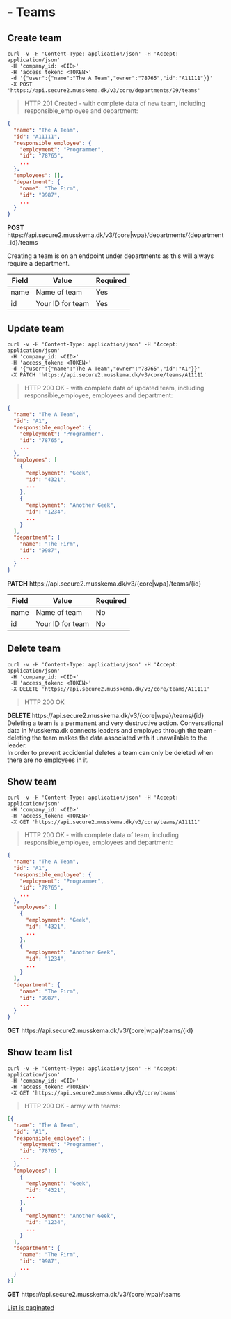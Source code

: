 # - Teams

## Create team

```shell
curl -v -H 'Content-Type: application/json' -H 'Accept: application/json'
 -H 'company_id: <CID>'
 -H 'access_token: <TOKEN>'
 -d '{"user":{"name":"The A Team","owner":"78765","id":"A11111"}}'
 -X POST 'https://api.secure2.musskema.dk/v3/core/departments/D9/teams'
```

> HTTP 201 Created - with complete data of new team, including responsible_employee and department:

```json
{
  "name": "The A Team",
  "id": "A11111",
  "responsible_employee": {
    "employment": "Programmer",
    "id": "78765",
    ...
  },
  "employees": [],
  "department": {
    "name": "The Firm",
    "id": "9987",
    ...
  }
}
```

<aside class="success">
<b>POST</b> https://api.secure2.musskema.dk/v3/{core|wpa}/departments/{department_id}/teams
</aside>

Creating a team is on an endpoint under departments as this will always require a department.

Field | Value | Required
------|-------|---------
name | Name of team | Yes
id | Your ID for team | Yes  

## Update team

```shell
curl -v -H 'Content-Type: application/json' -H 'Accept: application/json'
 -H 'company_id: <CID>'
 -H 'access_token: <TOKEN>'
 -d '{"user":{"name":"The A Team","owner":"78765","id":"A1"}}'
 -X PATCH 'https://api.secure2.musskema.dk/v3/core/teams/A11111'
```

> HTTP 200 OK - with complete data of updated team, including responsible_employee, employees and department:

```json
{
  "name": "The A Team",
  "id": "A1",
  "responsible_employee": {
    "employment": "Programmer",
    "id": "78765",
    ...
  },
  "employees": [ 
    {
      "employment": "Geek",
      "id": "4321",
      ...
    }, 
    {
      "employment": "Another Geek",
      "id": "1234",
      ...
    }
  ],
  "department": {
    "name": "The Firm",
    "id": "9987",
    ...
  }
}
```

<aside class="success">
<b>PATCH</b> https://api.secure2.musskema.dk/v3/{core|wpa}/teams/{id}
</aside>

Field | Value | Required
------|-------|---------
name | Name of team | No
id | Your ID for team | No  

## Delete team

```shell
curl -v -H 'Content-Type: application/json' -H 'Accept: application/json'
 -H 'company_id: <CID>'
 -H 'access_token: <TOKEN>'
 -X DELETE 'https://api.secure2.musskema.dk/v3/core/teams/A11111'
```

> HTTP 200 OK

<aside class="success">
<b>DELETE</b> https://api.secure2.musskema.dk/v3/{core|wpa}/teams/{id}
</aside>

<aside class="warning">
Deleting a team is a permanent and very destructive action. Conversational data in Musskema.dk connects leaders and employes through the team - deleting the team makes the data associated with it unavailable to the leader.
</aside>

<aside class="notice">
In order to prevent accidential deletes a team can only be deleted when there are no employees in it.
</aside>

## Show team

```shell
curl -v -H 'Content-Type: application/json' -H 'Accept: application/json'
 -H 'company_id: <CID>'
 -H 'access_token: <TOKEN>'
 -X GET 'https://api.secure2.musskema.dk/v3/core/teams/A11111'
```

> HTTP 200 OK - with complete data of team, including responsible_employee, employees and department:

```json
{
  "name": "The A Team",
  "id": "A1",
  "responsible_employee": {
    "employment": "Programmer",
    "id": "78765",
    ...
  },
  "employees": [ 
    {
      "employment": "Geek",
      "id": "4321",
      ...
    }, 
    {
      "employment": "Another Geek",
      "id": "1234",
      ...
    }
  ],
  "department": {
    "name": "The Firm",
    "id": "9987",
    ...
  }
}
```
<aside class="success">
<b>GET</b> https://api.secure2.musskema.dk/v3/{core|wpa}/teams/{id}
</aside>

## Show team list


```shell
curl -v -H 'Content-Type: application/json' -H 'Accept: application/json'
 -H 'company_id: <CID>'
 -H 'access_token: <TOKEN>'
 -X GET 'https://api.secure2.musskema.dk/v3/core/teams'
```

> HTTP 200 OK - array with teams:

```json
[{
  "name": "The A Team",
  "id": "A1",
  "responsible_employee": {
    "employment": "Programmer",
    "id": "78765",
    ...
  },
  "employees": [ 
    {
      "employment": "Geek",
      "id": "4321",
      ...
    }, 
    {
      "employment": "Another Geek",
      "id": "1234",
      ...
    }
  ],
  "department": {
    "name": "The Firm",
    "id": "9987",
    ...
  }
}]
```
<aside class="success">
<b>GET</b> https://api.secure2.musskema.dk/v3/{core|wpa}/teams
</aside>

[List is paginated](#pagination)